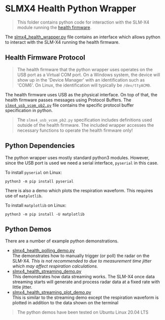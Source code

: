 # SLMX4 Health Python Wrapper

> This folder contains python code for interaction with the SLM-X4 module running the
  [health firmware](https://modules-release.s3-us-west-2.amazonaws.com/firmware/slmx4_base_usb_vcom_xep_matlab_server.s19).

The [slmx4_health_wrapper.py](slmx4_health_wrapper.py) file contains an interface which allows 
python to interact with the SLM-X4 running the health firmware.

## Health Firmware Protocol

> The health firmware that the python wrapper uses operates on the USB port as a Virtual COM port. 
  On a Windows system, the device will show up in the 'Device Manager' with an identification such
  as 'COM6'. On Linux, the identification will typically be `/dev/ttyACM0`.

The health firmware uses USB as the physical interface. On top of that, the health firmware passes
messages using Protocol Buffers. The [`slmx4_usb_vcom_pb2.py`](slmx4_usb_vcom_pb2.py) file contains
the specific protocol buffer specification in python.

> The `slmx4_usb_vcom_pb2.py` specification includes definitions used outside of the health firmware.
  The included wrapper accesses the necessary functions to operate the health firmware only!

## Python Dependencies

The python wrapper uses mostly standard python3 modules. However, since the USB port is used we need
a serial interface, `pyserial` in this case.

To install `pyserial` on Linux:
```
python3 -m pip install pyserial
```

There is also a demo which plots the respiration waveform. This requires use of `matplotlib`.

To install `matplotlib` on Linux:
```
python3 -m pip install -U matplotlib
```

## Python Demos

There are a number of example python demonstrations.

- [slmx4_health_polling_demo.py](slmx4_health_polling_demo.py)  
  The demonstrates how to manually trigger (or poll) the radar on the SLM-X4. _This is not recommended
  to due to measurement time jitter which may affect respiration calculations._
- [slmx4_health_streaming_demo.py](slmx4_health_streaming_demo.py)  
  This demonstrates how data streaming works. The SLM-X4 once data streaming starts will generate
  and process radar data at a fixed rate with little jitter.
- [slmx4_health_streaming_plot_demo.py](slmx4_health_streaming_plot_demo.py)  
  This is similar to the streaming demo except the respiration waveform is plotted in addition to
  the data shown on the terminal

> The python demos have been tested on Ubuntu Linux 20.04 LTS
